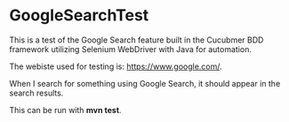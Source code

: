 # GoogleSearchTest

This is a test of the Google Search feature built in the Cucubmer BDD framework utilizing Selenium WebDriver with Java
for automation.

The webiste used for testing is: https://www.google.com/.

When I search for something using Google Search, it should appear in the search results.

This can be run with **mvn test**.
